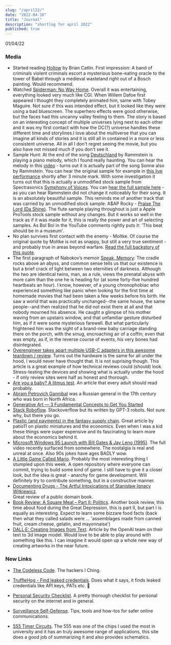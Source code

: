 ```yaml
---
slug: "/april22/"
date: "2022-04-10"
title: "Journal"
description: "shortlog for april 2022"
published: true
---
```


01/04/22

### Media

- Started reading [Hollow](https://www.goodreads.com/book/show/56212878-hollow) by Brian Catlin. First impression: A band of criminals violent criminals escort a mysterious bone-eating oracle to the tower of Babel through a medieval wasteland right out of a Bosch painting. Would recommend.
- Watched [Spiderman: No Way Home](https://www.imdb.com/title/tt10872600/). Overall it was entertaining, everything looked very much like CGI. When Willem Dafoe first appeared I thought they completely animated him, same with Tobey Maguire. Not sure if this was intended effect, but it looked like they were using a bad bluescreen. The superhero effects were good otherwise, but the faces had this uncanny valley feeling to them. The story is based on an interesting concept of multiple universes lying next to each other and it was my first contact with how the DC(?) universe handles these different time and storylines.I love about the multiverse that you can imagine all kinds of stories and it is still all in contained in a more or less consistent universe. All in all I don't regret seeing the movie, but you also have not missed much if you don't see it.
- Sample Hunt: At the end of the song [Deutschland](https://www.youtube.com/watch?v=NeQM1c-XCDc) by Rammstein is playing a piano melody, which I found really haunting. You can hear the melody in this [video](https://youtu.be/oIhoUAqxSxw) - turns out it is actually part of the song Sonne also by Rammstein. You can hear the original sample for example in [this live performance](https://youtu.be/HB7YuLsIN-w) shortly after 3 minute mark. With some investigation it turns out that this is actually a unmodified stock sample from Spectrasonics [Symphony of Voices](https://www.spectrasonics.net/products/legacy/symphonyofvoices.php).  You can [hear the full sample here](https://youtu.be/jgdvxQ1BqhI) - as you can hear Rammstein did not change it noticeably for their song. It is an absolutely beautiful sample. This reminds me of another track that was carried by an unmodified stock sample: A$AP Rocky - [Praise The Lord (Da Shine)](https://www.youtube.com/watch?v=Kbj2Zss-5GY). The flute sample playing throughout is just a Apple ProTools stock sample without any changes. But it works so well in the track as if it was made for it, this is really the power and art of selecting samples. As Bol Bol in the YouTube comments rightly puts it: 'This beat should be in a museum'.
- No plan survives first contact with the enemy - Moltke. Of course the original quote by Moltke is not as snappy, but still a very true sentiment - and probably true in areas beyond warfare. [Read the full backstory of this quote](https://www.google.com/amp/s/quoteinvestigator.com/2021/05/04/no-plan/amp/).
- The first paragraph of Nabokov’s memoir [Speak, Memory](https://www.goodreads.com/book/show/30594.Speak_Memory): The cradle rocks above an abyss, and common sense tells us that our existence is but a brief crack of light between two eternities of darkness. Although the two are identical twins, man, as a rule, views the prenatal abyss with more calm than the one he is heading for (at some forty-five hundred heartbeats an hour). I know, however, of a young chronophobiac who experienced something like panic when looking for the first time at homemade movies that had been taken a few weeks before his birth. He saw a world that was practically unchanged--the same house, the same people--and then realized that he did not exist there at all and that nobody mourned his absence. He caught a glimpse of his mother waving from an upstairs window, and that unfamiliar gesture disturbed him, as if it were some mysterious farewell. But what particularly frightened him was the sight of a brand-new baby carriage standing there on the porch, with the smug, encroaching air of a coffin; even that was empty, as if, in the reverse course of events, his very bones had disintegrated.
- [Overengineer takes apart multiple USB-C adapters in this awesome teardown / review](https://overengineer.dev/blog/2021/04/25/usb-c-hub-madness.html#fnref:1). Turns out the hardware is the same for all under the hood, I would never have thought that. It is not suprising though. This article is a great example of how technical reviews could (should) look. Stress-testing the devices and showing what is actually under the hood - if only review sites were half as honest and thorough.
- [Are you a baby? A litmus test](https://haleynahman.substack.com/p/95-are-you-baby-a-litmus-test). An article that every adult should read probably.
- [Abram Petrovich Gannibal](https://en.m.wikipedia.org/wiki/Abram_Petrovich_Gannibal) was a Russian general in the 17th century who was born in North Africa.
- [Generative Art — 3 Fundamental Concepts to Get You Started](https://levelup.gitconnected.com/generative-art-3-fundamental-concepts-to-get-you-started-44205dae167)
- [Stack Roboflow](https://stackroboflow.com). Stackoverflow but its written by GPT-3 robots. Not sure why, but there you go.
- [Plastic (and payments) in the fantasy supply chain](https://bam.kalzumeus.com/archive/payments-and-plastic-in-the-fantasy-supply-chain/). Great article by patio11 on plastic miniatures and the economics. Even when I was a kid these things were super expensive and its fascinating to learn more about the economics behind it.
- [Microsoft Windows 95 Launch with Bill Gates & Jay Leno (1995)](https://gizmodo.com/the-best-and-worst-moments-from-the-full-windows-95-lau-1848758485). The full video recently surfaced from somewhere. The nostalgia is real and unreal at once. Also 90s jokes have ages BADLY wow.
- [A Little Game Called Mario](https://github.com/iznaut/a-little-game-called-mario). Probably the most interesting thing I stumpled upon this week. A open repository where everyone can commit, trying to build some kind of game. I still have to give it a closer look, but the idea is great - anarchy for game development. Will definitely try to contribute something, but in a constructive manner.
- [Documenting Drugs - The Artful Intoxications of Stanisław Ignacy Witkiewicz](https://publicdomainreview.org/essay/documenting-drugs).  
Great review of a public domain book.
- [Book Review: A Square Meal – Part II: Politics](https://slimemoldtimemold.com/2022/04/06/book-review-a-square-meal-part-ii-politics/). Another book review, this time about food during the Great Depression, this is part II, but part I is equally as interesting. Expect to learn some bizzare food facts (back then what they called salads were ... 'assemblages made from canned fruit, cream cheese, gelatin, and mayonnaise')
- [DALL·E: Creating Images from Text](https://openai.com/blog/dall-e/). Article by the OpenAI team on their text to 3d image model. Would love to be able to play around with something like this. I can imagine it would open up a whole new way of creating artworks in the near future.

### New Links

- [The Codeless Code](http://thecodelesscode.com/). The hackers I Ching.

- [TruffleHog - Find leaked credentials](https://github.com/trufflesecurity/trufflehog). Does what it says, it finds leaked credentials like API keys, PATs etc. 🐷 
- [Personal Security Checklist](https://github.com/Lissy93/personal-security-checklist). A pretty thorough checklist for personal security on the internet and in general.

- [Surveillance Self-Defense](https://ssd.eff.org/). Tips, tools and how-tos for safer online communications.

- [555 Timer Circuits](https://www.555-timer-circuits.com/). The 555 was one of the chips I used the most in university and it has an truly awesome range of applications, this site does a good job of summarizing it and also provides schematics.
